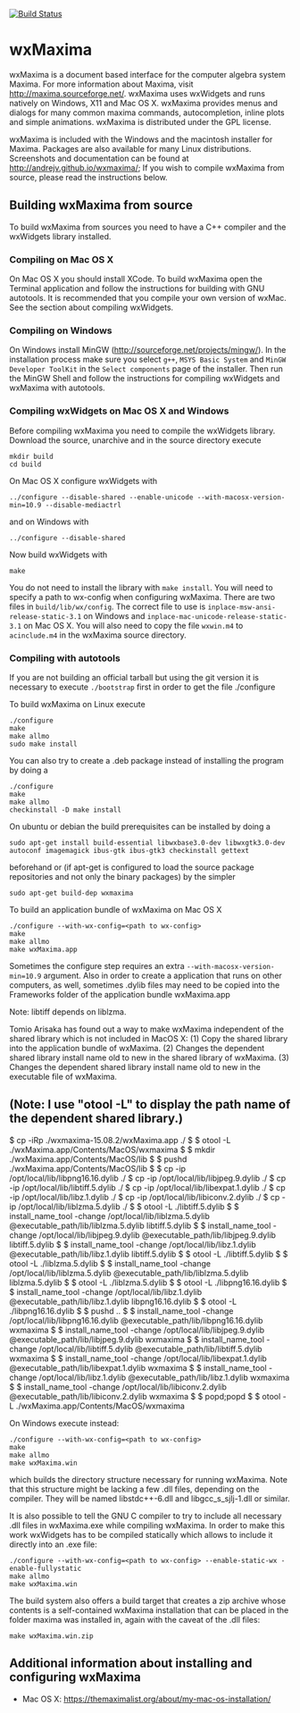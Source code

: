 [![Build Status](https://travis-ci.org/andrejv/wxmaxima.svg?branch=master)](https://travis-ci.org/andrejv/wxmaxima)

wxMaxima
========

wxMaxima is a document based interface for the computer algebra system
Maxima.  For more information about Maxima, visit
http://maxima.sourceforge.net/.  wxMaxima uses wxWidgets and runs
natively on Windows, X11 and Mac OS X.  wxMaxima provides menus and
dialogs for many common maxima commands, autocompletion, inline plots
and simple animations. wxMaxima is distributed under the GPL license.

wxMaxima is included with the Windows and the macintosh installer for
Maxima. Packages are also available for many Linux distributions. Screenshots
and documentation can be found at http://andrejv.github.io/wxmaxima/;
If you wish to compile wxMaxima from source, please read the instructions below.


Building wxMaxima from source
-----------------------------

To build wxMaxima from sources you need to have a C++ compiler and the
wxWidgets library installed.


### Compiling on Mac OS X

On Mac OS X you should install XCode. To build wxMaxima open the
Terminal application and follow the instructions for building with GNU
autotools.  It is recommended that you compile your own version of
wxMac. See the section about compiling wxWidgets.


### Compiling on Windows

On Windows install MinGW (http://sourceforge.net/projects/mingw/). In
the installation process make sure you select `g++`, `MSYS Basic
System` and `MinGW Developer ToolKit` in the `Select components` page
of the installer.  Then run the MinGW Shell and follow the
instructions for compiling wxWidgets and wxMaxima with autotools.


### Compiling wxWidgets on Mac OS X and Windows

Before compiling wxMaxima you need to compile the wxWidgets
library. Download the source, unarchive and in the source directory
execute

    mkdir build
    cd build

On Mac OS X configure wxWidgets with

    ../configure --disable-shared --enable-unicode --with-macosx-version-min=10.9 --disable-mediactrl

and on Windows with

    ../configure --disable-shared

Now build wxWidgets with

    make

You do not need to install the library with `make install`. You will
need to specify a path to wx-config when configuring wxMaxima. There
are two files in `build/lib/wx/config`. The correct file to use is
`inplace-msw-ansi-release-static-3.1` on Windows and
`inplace-mac-unicode-release-static-3.1` on Mac OS X. You will also
need to copy the file `wxwin.m4` to `acinclude.m4` in the wxMaxima
source directory.


### Compiling with autotools

If you are not building an official tarball but using the git version it
is necessary to execute `./bootstrap` first in order to get the file
./configure

To build wxMaxima on Linux execute

    ./configure
    make
    make allmo
    sudo make install

You can also try to create a .deb package instead of installing the
program by doing a

    ./configure
    make
    make allmo
    checkinstall -D make install

On ubuntu or debian the build prerequisites can be installed by doing
a

    sudo apt-get install build-essential libwxbase3.0-dev libwxgtk3.0-dev autoconf imagemagick ibus-gtk ibus-gtk3 checkinstall gettext

beforehand or (if apt-get is configured to load the source package
repositories and not only the binary packages) by the simpler

    sudo apt-get build-dep wxmaxima

To build an application bundle of wxMaxima on Mac OS X

    ./configure --with-wx-config=<path to wx-config>
    make
    make allmo
    make wxMaxima.app

Sometimes the configure step requires an extra
`--with-macosx-version-min=10.9` argument. Also in order to create a
application that runs on other computers, as well, sometimes .dylib
files may need to be copied into the Frameworks folder of the application
bundle wxMaxima.app

Note: libtiff depends on liblzma.


Tomio Arisaka has found out a way to make wxMaxima independent of the shared library
which is not included in MacOS X:
    (1) Copy the shared library into the application bundle of wxMaxima.
    (2) Changes the dependent shared library install name old to new in the shared library of wxMaxima.
    (3) Changes the dependent shared library install name old to new in the executable file of wxMaxima.

(Note: I use "otool -L" to display the path name of the dependent shared library.)
--------------------------------------------------------------------------------
$ cp -iRp ./wxmaxima-15.08.2/wxMaxima.app ./
$ 
$ otool -L ./wxMaxima.app/Contents/MacOS/wxmaxima 
$ 
$ mkdir ./wxMaxima.app/Contents/MacOS/lib
$ 
$ pushd ./wxMaxima.app/Contents/MacOS/lib
$ 
$ cp -ip /opt/local/lib/libpng16.16.dylib ./
$ cp -ip /opt/local/lib/libjpeg.9.dylib ./
$ cp -ip /opt/local/lib/libtiff.5.dylib ./
$ cp -ip /opt/local/lib/libexpat.1.dylib ./
$ cp -ip /opt/local/lib/libz.1.dylib ./
$ cp -ip /opt/local/lib/libiconv.2.dylib ./
$ cp -ip /opt/local/lib/liblzma.5.dylib ./
$ 
$ otool -L ./libtiff.5.dylib 
$ 
$ install_name_tool -change /opt/local/lib/liblzma.5.dylib @executable_path/lib/liblzma.5.dylib libtiff.5.dylib
$ 
$ install_name_tool -change /opt/local/lib/libjpeg.9.dylib @executable_path/lib/libjpeg.9.dylib libtiff.5.dylib
$ 
$ install_name_tool -change /opt/local/lib/libz.1.dylib @executable_path/lib/libz.1.dylib libtiff.5.dylib
$ 
$ otool -L ./libtiff.5.dylib
$ 
$ otool -L ./liblzma.5.dylib 
$ 
$ install_name_tool -change /opt/local/lib/liblzma.5.dylib @executable_path/lib/liblzma.5.dylib liblzma.5.dylib
$ 
$ otool -L ./liblzma.5.dylib 
$ 
$ otool -L ./libpng16.16.dylib 
$ 
$ install_name_tool -change /opt/local/lib/libz.1.dylib @executable_path/lib/libz.1.dylib libpng16.16.dylib
$ 
$ otool -L ./libpng16.16.dylib 
$ 
$ pushd ..
$ 
$ install_name_tool -change /opt/local/lib/libpng16.16.dylib @executable_path/lib/libpng16.16.dylib wxmaxima
$ 
$ install_name_tool -change /opt/local/lib/libjpeg.9.dylib @executable_path/lib/libjpeg.9.dylib wxmaxima
$ 
$ install_name_tool -change /opt/local/lib/libtiff.5.dylib @executable_path/lib/libtiff.5.dylib wxmaxima
$ 
$ install_name_tool -change /opt/local/lib/libexpat.1.dylib @executable_path/lib/libexpat.1.dylib wxmaxima
$ 
$ install_name_tool -change /opt/local/lib/libz.1.dylib @executable_path/lib/libz.1.dylib wxmaxima
$ 
$ install_name_tool -change /opt/local/lib/libiconv.2.dylib @executable_path/lib/libiconv.2.dylib wxmaxima
$ 
$ popd;popd
$ 
$ otool -L ./wxMaxima.app/Contents/MacOS/wxmaxima 



On Windows execute instead:

    ./configure --with-wx-config=<path to wx-config>
    make
    make allmo
    make wxMaxima.win

which builds the directory structure necessary for running wxMaxima. Note
that this structure might be lacking a few .dll files, depending on the
compiler. They will be named libstdc++-6.dll and libgcc_s_sjlj-1.dll or
similar.

It is also possible to tell the GNU C compiler to try to include all
necessary .dll files in wxMaxima.exe while compiling wxMaxima. In order to
make this work wxWidgets has to be compiled statically which allows to
include it directly into an .exe file:

    ./configure --with-wx-config=<path to wx-config> --enable-static-wx -enable-fullystatic
    make allmo
    make wxMaxima.win


The build system also offers a build target that creates a zip archive whose
contents is a self-contained wxMaxima installation that can be placed in the folder
maxima was installed in, again with the caveat of the .dll files:

    make wxMaxima.win.zip



Additional information about installing and configuring wxMaxima
----------------------------------------------------------------
 - Mac OS X: https://themaximalist.org/about/my-mac-os-installation/